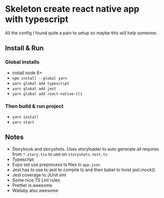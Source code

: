 # Skeleton create react native app with typescript

All the config I found quite a pain to setup so maybe this will help someone.

## Install & Run

### Global installs

* install node 8+
* `npm install --global yarn`
* `yarn global add typescript`
* `yarn global add jest`
* `yarn global add react-native-cli`

### Then build & run project

* `yarn install`
* `yarn start`

## Notes

* Storybook and storyshots. Uses storyloader to auto generate all requires from `*.story.tsx` to use on `storyshots.test.ts`
* Typescript
* Expo set use preprocess ts files in `app.json`
* Jest has to use ts-jest to compile ts and then babel to hoist jest.mock()
* Jest coverage to JUnit xml
* Some nice TS Lint rules
* Prettier is awesome
* Wallaby also awesome
